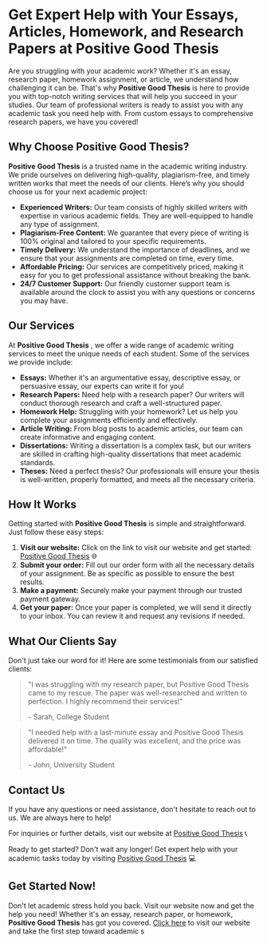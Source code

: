 # Get Expert Help with Your Essays, Articles, Homework, and Research Papers at Positive Good Thesis

Are you struggling with your academic work? Whether it's an essay, research paper, homework assignment, or article, we understand how challenging it can be. That's why **Positive Good Thesis** is here to provide you with top-notch writing services that will help you succeed in your studies. Our team of professional writers is ready to assist you with any academic task you need help with. From custom essays to comprehensive research papers, we have you covered!

## Why Choose Positive Good Thesis?

**Positive Good Thesis** is a trusted name in the academic writing industry. We pride ourselves on delivering high-quality, plagiarism-free, and timely written works that meet the needs of our clients. Here’s why you should choose us for your next academic project:

- **Experienced Writers:** Our team consists of highly skilled writers with expertise in various academic fields. They are well-equipped to handle any type of assignment.
- **Plagiarism-Free Content:** We guarantee that every piece of writing is 100% original and tailored to your specific requirements.
- **Timely Delivery:** We understand the importance of deadlines, and we ensure that your assignments are completed on time, every time.
- **Affordable Pricing:** Our services are competitively priced, making it easy for you to get professional assistance without breaking the bank.
- **24/7 Customer Support:** Our friendly customer support team is available around the clock to assist you with any questions or concerns you may have.

## Our Services

At **Positive Good Thesis** , we offer a wide range of academic writing services to meet the unique needs of each student. Some of the services we provide include:

- **Essays:** Whether it's an argumentative essay, descriptive essay, or persuasive essay, our experts can write it for you!
- **Research Papers:** Need help with a research paper? Our writers will conduct thorough research and craft a well-structured paper.
- **Homework Help:** Struggling with your homework? Let us help you complete your assignments efficiently and effectively.
- **Article Writing:** From blog posts to academic articles, our team can create informative and engaging content.
- **Dissertations:** Writing a dissertation is a complex task, but our writers are skilled in crafting high-quality dissertations that meet academic standards.
- **Theses:** Need a perfect thesis? Our professionals will ensure your thesis is well-written, properly formatted, and meets all the necessary criteria.

## How It Works

Getting started with **Positive Good Thesis** is simple and straightforward. Just follow these easy steps:

1. **Visit our website:** Click on the link to visit our website and get started: [Positive Good Thesis](https://tinyurl.com/topessay?keyword=positive+good+thesis) 🌐
2. **Submit your order:** Fill out our order form with all the necessary details of your assignment. Be as specific as possible to ensure the best results.
3. **Make a payment:** Securely make your payment through our trusted payment gateway.
4. **Get your paper:** Once your paper is completed, we will send it directly to your inbox. You can review it and request any revisions if needed.

## What Our Clients Say

Don't just take our word for it! Here are some testimonials from our satisfied clients:

> "I was struggling with my research paper, but Positive Good Thesis came to my rescue. The paper was well-researched and written to perfection. I highly recommend their services!"
> 
> <footer>- Sarah, College Student</footer>

> "I needed help with a last-minute essay and Positive Good Thesis delivered it on time. The quality was excellent, and the price was affordable!"
> 
> <footer>- John, University Student</footer>

## Contact Us

If you have any questions or need assistance, don't hesitate to reach out to us. We are always here to help!

For inquiries or further details, visit our website at [Positive Good Thesis](https://tinyurl.com/topessay?keyword=positive+good+thesis) 📞

Ready to get started? Don't wait any longer! Get expert help with your academic tasks today by visiting [Positive Good Thesis](https://tinyurl.com/topessay?keyword=positive+good+thesis) 💻

## Get Started Now!

Don't let academic stress hold you back. Visit our website now and get the help you need! Whether it's an essay, research paper, or homework, **Positive Good Thesis** has got you covered. [Click here](https://tinyurl.com/topessay?keyword=positive+good+thesis) to visit our website and take the first step toward academic s
